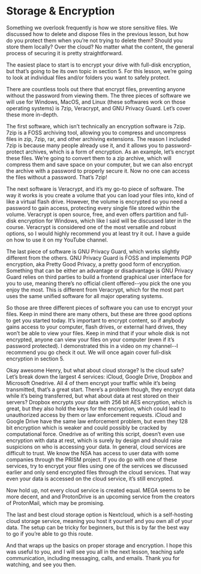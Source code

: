 # Storage & Encryption

Something we overlook frequently is how we store sensitive files. We discussed
how to delete and dispose files in the previous lesson, but how do you protect
them when you’re not trying to delete them? Should you store them locally? Over
the cloud? No matter what the content, the general process of securing it is
pretty straightforward.

The easiest place to start is to encrypt your drive with full-disk encryption, but
that’s going to be its own topic in section 5. For this lesson, we’re going to look at
individual files and/or folders you want to safely protect.

There are countless tools out there that encrypt files, preventing anyone without
the password from viewing them. The three pieces of software we will use for
Windows, MacOS, and Linux (these softwares work on those operating systems) is
7zip, Veracrypt, and GNU Privacy Guard. Let’s cover these more in-depth.

The first software, which isn’t technically an encryption software is 7zip. 7zip is a
FOSS archiving tool, allowing you to compress and uncompress files in zip, 7zip,
rar, and other archiving extensions. The reason I included 7zip is because many
people already use it, and it allows you to password-protect archives, which is a
form of encryption. As an example, let’s encrypt these files. We’re going to convert
them to a zip archive, which will compress them and save space on your
computer, but we can also encrypt the archive with a password to properly
secure it. Now no one can access the files without a password. That’s 7zip!

The next software is Veracrypt, and it’s my go-to piece of software. The way it
works is you create a volume that you can load your files into, kind of like a
virtual flash drive. However, the volume is encrypted so you need a password to
gain access, protecting every single file stored within the volume. Veracrypt is
open source, free, and even offers partition and full-disk encryption for Windows,
which like I said will be discussed later in the course. Veracrypt is considered one
of the most versatile and robust options, so I would highly recommend you at
least try it out. I have a guide on how to use it on my YouTube channel.

The last piece of software is GNU Privacy Guard, which works slightly different
from the others. GNU Privacy Guard is FOSS and implements PGP encryption, aka
Pretty Good Privacy, a pretty good form of encryption. Something that can be
either an advantage or disadvantage is GNU Privacy Guard relies on third parties
to build a frontend graphical user interface for you to use, meaning there’s no
official client offered--you pick the one you enjoy the most. This is different from
Veracrypt, which for the most part uses the same unified software for all major operating systems.

So those are three different pieces of software you can use to encrypt your files.
Keep in mind there are many others, but these are three good options to get you
started today. It’s important to encrypt content, so if anybody gains access to
your computer, flash drives, or external hard drives, they won’t be able to view
your files. Keep in mind that if your whole disk is not encrypted, anyone can view
your files on your computer (even if it’s password protected). I demonstrated this
in a video on my channel--I recommend you go check it out. We will once again
cover full-disk encryption in section 5.

Okay awesome Henry, but what about cloud storage? Is the cloud safe? Let’s
break down the largest 4 services: iCloud, Google Drive, Dropbox and Microsoft
Onedrive. All 4 of them encrypt your traffic while it’s being transmitted, that’s a
great start. There’s a problem though, they encrypt data while it’s being
transferred, but what about data at rest stored on their servers? Dropbox
encrypts your data with 256 bit AES encryption, which is great, but they also hold
the keys for the encryption, which could lead to unauthorized access by them or
law enforcement requests. iCloud and Google Drive have the same law
enforcement problem, but even they 128 bit encryption which is weaker and could
possibly be cracked by computational force. Onedrive as of writing this script,
doesn’t even use encryption with data at rest, which is surely by design and
should raise suspicions on who is accessing your data. In general, cloud services
are difficult to trust. We know the NSA has access to user data with some
companies through the PRISM project. If you do go with one of these services, try
to encrypt your files using one of the services we discussed earlier and only send
encrypted files through the cloud services. That way even your data is accessed
on the cloud service, it’s still encrypted.

Now hold up, not every cloud service is created equal. MEGA seems to be more
decent, and and ProtonDrive is an upcoming service from the creators of
ProtonMail, which may be promising.

The last and best cloud storage option is Nextcloud, which is a self-hosting cloud
storage service, meaning you host it yourself and you own all of your data. The
setup can be tricky for beginners, but this is by far the best way to go if you’re
able to go this route.

And that wraps up the basics on proper storage and encryption. I hope this was
useful to you, and I will see you all in the next lesson, teaching safe
communication, including messaging, calls, and emails. Thank you for watching,
and see you then.
